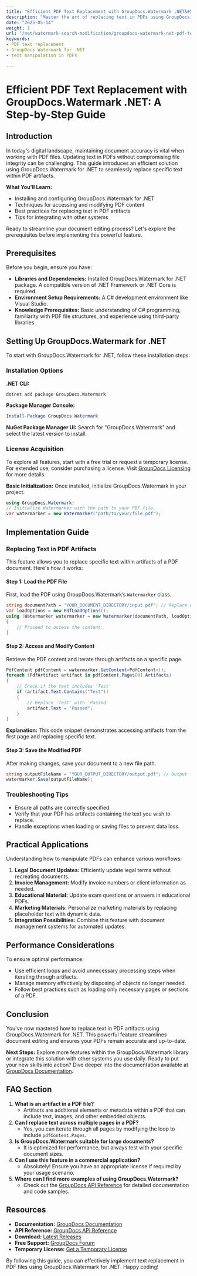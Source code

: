 ```yaml
---
title: "Efficient PDF Text Replacement with GroupDocs.Watermark .NET&#58; A Step-by-Step Guide"
description: "Master the art of replacing text in PDFs using GroupDocs.Watermark for .NET. Learn installation, implementation, and best practices."
date: "2025-05-14"
weight: 1
url: "/net/watermark-search-modification/groupdocs-watermark-net-pdf-text-replacement-guide/"
keywords:
- PDF text replacement
- GroupDocs Watermark for .NET
- text manipulation in PDFs

---
```



# Efficient PDF Text Replacement with GroupDocs.Watermark .NET: A Step-by-Step Guide

## Introduction
In today's digital landscape, maintaining document accuracy is vital when working with PDF files. Updating text in PDFs without compromising file integrity can be challenging. This guide introduces an efficient solution using GroupDocs.Watermark for .NET to seamlessly replace specific text within PDF artifacts.

**What You'll Learn:**
- Installing and configuring GroupDocs.Watermark for .NET
- Techniques for accessing and modifying PDF content
- Best practices for replacing text in PDF artifacts
- Tips for integrating with other systems

Ready to streamline your document editing process? Let's explore the prerequisites before implementing this powerful feature.

## Prerequisites
Before you begin, ensure you have:
- **Libraries and Dependencies:** Installed GroupDocs.Watermark for .NET package. A compatible version of .NET Framework or .NET Core is required.
- **Environment Setup Requirements:** A C# development environment like Visual Studio.
- **Knowledge Prerequisites:** Basic understanding of C# programming, familiarity with PDF file structures, and experience using third-party libraries.

## Setting Up GroupDocs.Watermark for .NET
To start with GroupDocs.Watermark for .NET, follow these installation steps:

### Installation Options
**.NET CLI:**
```bash
dotnet add package GroupDocs.Watermark
```
**Package Manager Console:**
```powershell
Install-Package GroupDocs.Watermark
```
**NuGet Package Manager UI:** Search for "GroupDocs.Watermark" and select the latest version to install.

### License Acquisition
To explore all features, start with a free trial or request a temporary license. For extended use, consider purchasing a license. Visit [GroupDocs Licensing](https://purchase.groupdocs.com/temporary-license/) for more details.

**Basic Initialization:**
Once installed, initialize GroupDocs.Watermark in your project:
```csharp
using GroupDocs.Watermark;
// Initialize Watermarker with the path to your PDF file.
var watermarker = new Watermarker("path/to/your/file.pdf");
```

## Implementation Guide
### Replacing Text in PDF Artifacts
This feature allows you to replace specific text within artifacts of a PDF document. Here's how it works:

#### Step 1: Load the PDF File
First, load the PDF using GroupDocs.Watermark’s `Watermarker` class.
```csharp
string documentPath = "YOUR_DOCUMENT_DIRECTORY/input.pdf"; // Replace with your input PDF path
var loadOptions = new PdfLoadOptions();
using (Watermarker watermarker = new Watermarker(documentPath, loadOptions))
{
    // Proceed to access the content.
}
```

#### Step 2: Access and Modify Content
Retrieve the PDF content and iterate through artifacts on a specific page.
```csharp
PdfContent pdfContent = watermarker.GetContent<PdfContent>();
foreach (PdfArtifact artifact in pdfContent.Pages[0].Artifacts)
{
    // Check if the text includes 'Test'
    if (artifact.Text.Contains("Test"))
    {
        // Replace 'Test' with 'Passed'
        artifact.Text = "Passed";
    }
}
```
**Explanation:** This code snippet demonstrates accessing artifacts from the first page and replacing specific text.

#### Step 3: Save the Modified PDF
After making changes, save your document to a new file path.
```csharp
string outputFileName = "YOUR_OUTPUT_DIRECTORY/output.pdf"; // Output file path
watermarker.Save(outputFileName);
```

### Troubleshooting Tips
- Ensure all paths are correctly specified.
- Verify that your PDF has artifacts containing the text you wish to replace.
- Handle exceptions when loading or saving files to prevent data loss.

## Practical Applications
Understanding how to manipulate PDFs can enhance various workflows:
1. **Legal Document Updates:** Efficiently update legal terms without recreating documents.
2. **Invoice Management:** Modify invoice numbers or client information as needed.
3. **Educational Material:** Update exam questions or answers in educational PDFs.
4. **Marketing Materials:** Personalize marketing materials by replacing placeholder text with dynamic data.
5. **Integration Possibilities:** Combine this feature with document management systems for automated updates.

## Performance Considerations
To ensure optimal performance:
- Use efficient loops and avoid unnecessary processing steps when iterating through artifacts.
- Manage memory effectively by disposing of objects no longer needed.
- Follow best practices such as loading only necessary pages or sections of a PDF.

## Conclusion
You've now mastered how to replace text in PDF artifacts using GroupDocs.Watermark for .NET. This powerful feature streamlines document editing and ensures your PDFs remain accurate and up-to-date.

**Next Steps:**
Explore more features within the GroupDocs.Watermark library or integrate this solution with other systems you use daily.
Ready to put your new skills into action? Dive deeper into the documentation available at [GroupDocs Documentation](https://docs.groupdocs.com/watermark/net/).

## FAQ Section
1. **What is an artifact in a PDF file?**
   - Artifacts are additional elements or metadata within a PDF that can include text, images, and other embedded objects.
2. **Can I replace text across multiple pages in a PDF?**
   - Yes, you can iterate through all pages by modifying the loop to include `pdfContent.Pages`.
3. **Is GroupDocs.Watermark suitable for large documents?**
   - It is optimized for performance, but always test with your specific document sizes.
4. **Can I use this feature in a commercial application?**
   - Absolutely! Ensure you have an appropriate license if required by your usage scenario.
5. **Where can I find more examples of using GroupDocs.Watermark?**
   - Check out the [GroupDocs API Reference](https://reference.groupdocs.com/watermark/net) for detailed documentation and code samples.

## Resources
- **Documentation:** [GroupDocs Documentation](https://docs.groupdocs.com/watermark/net/)
- **API Reference:** [GroupDocs API Reference](https://reference.groupdocs.com/watermark/net)
- **Download:** [Latest Releases](https://releases.groupdocs.com/watermark/net/)
- **Free Support:** [GroupDocs Forum](https://forum.groupdocs.com/c/watermark/10)
- **Temporary License:** [Get a Temporary License](https://purchase.groupdocs.com/temporary-license/) 

By following this guide, you can effectively implement text replacement in PDF files using GroupDocs.Watermark for .NET. Happy coding!
